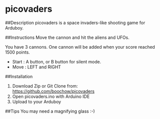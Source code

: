 # picovaders
##Description
picovaders is a space invaders-like shooting game for Arduboy.

##Instructions
Move the cannon and hit the aliens and UFOs.

You have 3 cannons. One cannon will be added when your score reached 1500 points.

* Start : A button, or B button for silent mode.
* Move : LEFT and RIGHT 

##Installation

1. Download Zip or Git Clone from: https://github.com/boochow/picovaders
2. Open picovaders.ino with Arduino IDE
3. Upload to your Arduboy

##Tips
You may need a magnifying glass :-)
